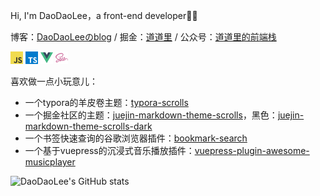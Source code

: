 Hi, I'm DaoDaoLee，a front-end developer👨‍💻

博客：[DaoDaoLeeのblog](https://daodaolee.cn) / 掘金：[道道里](https://juejin.cn/user/166781497122039) / 公众号：[道道里的前端栈](https://p3-juejin.byteimg.com/tos-cn-i-k3u1fbpfcp/1dcf733091574de1b3aa3b6e854ececb~tplv-k3u1fbpfcp-watermark.image)

<code><img height="20" src="https://raw.githubusercontent.com/github/explore/80688e429a7d4ef2fca1e82350fe8e3517d3494d/topics/javascript/javascript.png"></code>
<code><img height="20" src="https://raw.githubusercontent.com/github/explore/80688e429a7d4ef2fca1e82350fe8e3517d3494d/topics/typescript/typescript.png"></code>
<code><img height="20" src="https://raw.githubusercontent.com/github/explore/80688e429a7d4ef2fca1e82350fe8e3517d3494d/topics/vue/vue.png"></code>
<code><img height="20" src="https://raw.githubusercontent.com/github/explore/80688e429a7d4ef2fca1e82350fe8e3517d3494d/topics/sass/sass.png"></code>


喜欢做一点小玩意儿：
* 一个typora的羊皮卷主题：[typora-scrolls](https://github.com/daodaolee/typora-scrolls)
* 一个掘金社区的主题：[juejin-markdown-theme-scrolls](https://github.com/daodaolee/juejin-markdown-theme-scrolls)，黑色：[juejin-markdown-theme-scrolls-dark](https://github.com/daodaolee/juejin-markdown-theme-scrolls-dark)
* 一个书签快速查询的谷歌浏览器插件：[bookmark-search](https://github.com/daodaolee/bookmark-search)
* 一个基于vuepress的沉浸式音乐播放插件：[vuepress-plugin-awesome-musicplayer](https://github.com/daodaolee/vuepress-plugin-awesome-musicplayer)


![DaoDaoLee's GitHub stats](https://github-readme-stats.vercel.app/api?username=daodaolee&show_icons=true&include_all_commits=true)
